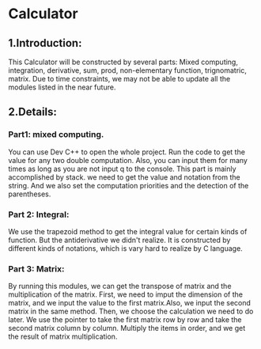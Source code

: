 # Calculator
## 1.Introduction: 
  This Calculator will be constructed by several parts: Mixed computing, integration, derivative, sum, prod, non-elementary function, trignomatric, matrix. Due to time constraints, we may not be able to update all the modules listed in the near future. 
## 2.Details:
### Part1: mixed computing.
You can use Dev C++ to open the whole project. Run the code to get the value for any two double computation. Also, you can input them for many times as long as you are not input q to the console. This part is mainly accomplished by stack. we need to get the value and notation from the string. And we also set the computation priorities and the detection of the parentheses.
### Part 2: Integral:
We use the trapezoid method to get the integral value for certain kinds of function. But the antiderivative we didn't realize. It is constructed by different kinds of notations, which is vary hard to realize by C language.
### Part 3: Matrix:
By running this modules, we can get the transpose of matrix and the multiplication of the matrix. First, we need to imput the dimension of the matrix, and we input the value to the first matrix.Also, we input the second matrix in the same method. Then, we choose the calculation we need to do later. 
We use the pointer to take the first matrix row by row and take the second matrix column by column. Multiply the items in order, and we get the result of matrix multiplication.
